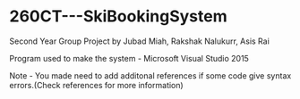 # 260CT---SkiBookingSystem
Second Year Group Project by Jubad Miah, Rakshak Nalukurr, Asis Rai

Program used to make the system - Microsoft Visual Studio 2015

Note - You made need to add additonal references if some code give syntax errors.(Check references for more information)
